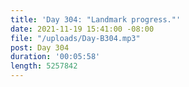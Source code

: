 ```yaml
---
title: 'Day 304: "Landmark progress."'
date: 2021-11-19 15:41:00 -08:00
file: "/uploads/Day-B304.mp3"
post: Day 304
duration: '00:05:58'
length: 5257842
---
```


